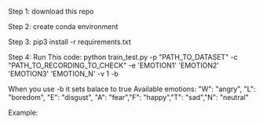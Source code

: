 Step 1: download this repo

Step 2: create conda environment

Step 3: pip3 install -r requirements.txt

Step 4: Run This code: python train_test.py -p "PATH_TO_DATASET" -c "PATH_TO_RECORDING_TO_CHECK" -e 'EMOTION1' 'EMOTION2' 'EMOTION3' 'EMOTION_N' -v 1 -b

When you use -b it sets balace to true
Available emotions:
       "W": "angry", "L": "boredom", "E": "disgust", "A": "fear","F": "happy","T": "sad","N": "neutral"

Example: 
